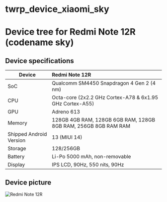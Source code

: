 # twrp_device_xiaomi_sky
# Device tree for Redmi Note 12R (codename sky)


## Device specifications

| Device                  | Redmi Note 12R                                              |
| ----------------------- | :---------------------------------------------------------- |
| SoC     		  | Qualcomm SM4450 Snapdragon 4 Gen 2 (4 nm)                            |
| CPU     		  | Octa-core (2x2.2 GHz Cortex-A78 & 6x1.95 GHz Cortex-A55)|
| GPU     		  | Adreno 613                                               |
| Memory                  |  128GB 4GB RAM, 128GB 6GB RAM, 128GB 8GB RAM, 256GB 8GB RAM RAM                                   |
| Shipped Android Version | 13 (MIUI 14)                                                |
| Storage                 | 128/256GB                                                   |                                                |
| Battery 		  | Li-Po 5000 mAh, non-removable                               |
| Display 		  | IPS LCD, 90Hz, 550 nits, 90Hz |

## Device picture

![Redmi Note 12R](https://fdn2.gsmarena.com/vv/pics/xiaomi/xiaomi-redmi-12r-1.jpg "Redmi Note 12R")
